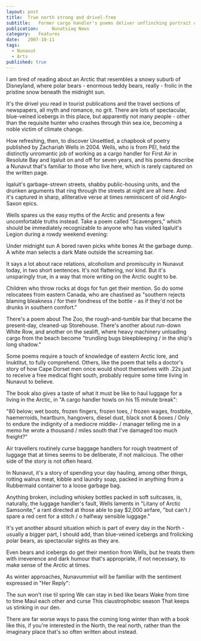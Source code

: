 ```yaml
---
layout:	post
title:	True north strong and drivel-free
subtitle:	Former cargo handler's poems deliver unflinching portrait of Nunavut's shame and splendour
publication:     Nunatsiaq News
category:	Features
date:	2007-10-11
tags: 
  - Nunavut
  - Arts
published: true
---
```


I am tired of reading about an Arctic that resembles a snowy suburb of Disneyland, where polar bears - enormous teddy bears, really - frolic in the pristine snow beneath the midnight sun.

It's the drivel you read in tourist publications and the travel sections of newspapers, all myth and romance, no grit. There are lots of spectacular, blue-veined icebergs in this place, but apparently not many people - other than the requisite hunter who crashes through thin sea ice, becoming a noble victim of climate change.

How refreshing, then, to discover Unsettled, a chapbook of poetry published by Zachariah Wells in 2004. Wells, who is from PEI, held the distinctly unromantic job of working as a cargo handler for First Air in Resolute Bay and Iqaluit on and off for seven years, and his poems describe a Nunavut that's familiar to those who live here, which is rarely captured on the written page. <!-- BREAK -->

Iqaluit's garbage-strewn streets, shabby public-housing units, and the drunken arguments that ring through the streets at night are all here. And it's captured in sharp, alliterative verse at times reminiscent of old Anglo-Saxon epics.

Wells spares us the easy myths of the Arctic and presents a few uncomfortable truths instead. Take a poem called "Scavengers," which should be immediately recognizable to anyone who has visited Iqaluit's Legion during a rowdy weekend evening:

Under midnight sun
A bored raven picks white bones
At the garbage dump.
A white man selects a dark
Mate outside the screaming bar.

It says a lot about race relations, alcoholism and promiscuity in Nunavut today, in two short sentences. It's not flattering, nor kind. But it's unsparingly true, in a way that more writing on the Arctic ought to be.

Children who throw rocks at dogs for fun get their mention. So do some relocatees from eastern Canada, who are chastised as "southern rejects blaming bleakness / for their fondness of the bottle - as if they'd not be drunks in southern comfort."

There's a poem about The Zoo, the rough-and-tumble bar that became the present-day, cleaned-up Storehouse. There's another about run-down White Row, and another on the sealift, where heavy machinery unloading cargo from the beach become "trundling bugs bleepbleeping / in the ship's long shadow."

Some poems require a touch of knowledge of eastern Arctic lore, and Inuktitut, to fully comprehend. Others, like the poem that tells a doctor's story of how Cape Dorset men once would shoot themselves with .22s just to receive a free medical flight south, probably require some time living in Nunavut to believe.

The book also gives a taste of what it must be like to haul luggage for a living in the Arctic, in "A cargo handler howls on his 15 minute break":

"80 below; wet boots, frozen fingers, frozen toes, / frozen wages, frostbite, haemerroids, heartburn, hangovers, diesel dust, black snot & boxes / Only to endure the indignity of a mediocre middle- / manager telling me in a memo he wrote a thousand / miles south that I've damaged too much freight?"

Air travellers routinely curse baggage handlers for rough treatment of luggage that at times seems to be deliberate, if not malicious. The other side of the story is not often heard.

In Nunavut, it's a story of spending your day hauling, among other things, rotting walrus meat, kibble and laundry soap, packed in anything from a Rubbermaid container to a loose garbage bag.

Anything broken, including whiskey bottles packed in soft suitcases, is, naturally, the luggage handler's fault, Wells laments in "Litany of Arctic Samsonite," a rant directed at those able to pay $2,000 airfare, "but can't / spare a red cent for a stitch / o halfway sensible luggage."

It's yet another absurd situation which is part of every day in the North - usually a bigger part, I should add, than blue-veined icebergs and frolicking polar bears, as spectacular sights as they are.

Even bears and icebergs do get their mention from Wells, but he treats them with irreverence and dark humour that's appropriate, if not necessary, to make sense of the Arctic at times.

As winter approaches, Nunavummiut will be familiar with the sentiment expressed in "Her Reply":

The sun won't rise til spring
We can stay in bed like bears
Wake from time to time
Maul each other and curse
This claustrophobic season
That keeps us stinking in our den.

There are far worse ways to pass the coming long winter than with a book like this, if you're interested in the North, the real north, rather than the imaginary place that's so often written about instead.